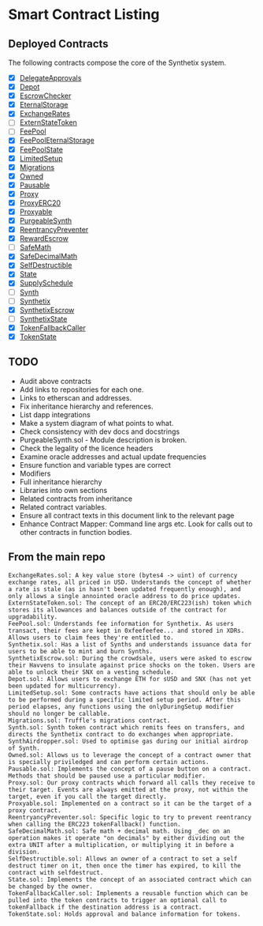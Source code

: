 # Smart Contract Listing

## Deployed Contracts

The following contracts compose the core of the Synthetix system.

* [x] [DelegateApprovals](DelegateApprovals.md)
* [x] [Depot](Depot.md)
* [x] [EscrowChecker](EscrowChecker.md)
* [x] [EternalStorage](EternalStorage.md)
* [x] [ExchangeRates](ExchangeRates.md)
* [ ] [ExternStateToken](ExternStateToken.md)
* [ ] [FeePool](FeePool.md)
* [x] [FeePoolEternalStorage](FeePoolEternalStorage.md)
* [x] [FeePoolState](FeePoolState.md)
* [x] [LimitedSetup](LimitedSetup.md)
* [x] [Migrations](Migrations.md)
* [x] [Owned](Owned.md)
* [x] [Pausable](Pausable.md)
* [x] [Proxy](Proxy.md)
* [x] [ProxyERC20](ProxyERC20.md)
* [x] [Proxyable](Proxyable.md)
* [x] [PurgeableSynth](PurgeableSynth.md)
* [x] [ReentrancyPreventer](ReentrancyPreventer.md)
* [x] [RewardEscrow](RewardEscrow.md)
* [ ] [SafeMath](SafeMath.md)
* [x] [SafeDecimalMath](SafeDecimalMath.md)
* [x] [SelfDestructible](SelfDestructible.md)
* [x] [State](State.md)
* [x] [SupplySchedule](SupplySchedule.md)
* [ ] [Synth](Synth.md)
* [ ] [Synthetix](Synthetix.md)
* [x] [SynthetixEscrow](SynthetixEscrow.md)
* [ ] [SynthetixState](SynthetixState.md)
* [x] [TokenFallbackCaller](TokenFallbackCaller.md)
* [x] [TokenState](TokenState.md)

## TODO

* Audit above contracts
* Add links to repositories for each one.
* Links to etherscan and addresses.
* Fix inheritance hierarchy and references.
* List dapp integrations
* Make a system diagram of what points to what.
* Check consistency with dev docs and docstrings
* PurgeableSynth.sol - Module description is broken.
* Check the legality of the licence headers
* Examine oracle addresses and actual update frequencies
* Ensure function and variable types are correct
* Modifiers
* Full inheritance hierarchy
* Libraries into own sections
* Related contracts from inheritance
* Related contract variables.
* Ensure all contract texts in this document link to the relevant page
* Enhance Contract Mapper: Command line args etc. Look for calls out to other contracts in function bodies.

## From the main repo

    ExchangeRates.sol: A key value store (bytes4 -> uint) of currency exchange rates, all priced in USD. Understands the concept of whether a rate is stale (as in hasn't been updated frequently enough), and only allows a single annointed oracle address to do price updates.
    ExternStateToken.sol: The concept of an ERC20/ERC223(ish) token which stores its allowances and balances outside of the contract for upgradability.
    FeePool.sol: Understands fee information for Synthetix. As users transact, their fees are kept in 0xfeefeefee... and stored in XDRs. Allows users to claim fees they're entitled to.
    Synthetix.sol: Has a list of Synths and understands issuance data for users to be able to mint and burn Synths.
    SynthetixEscrow.sol: During the crowdsale, users were asked to escrow their Havvens to insulate against price shocks on the token. Users are able to unlock their SNX on a vesting schedule.
    Depot.sol: Allows users to exchange ETH for sUSD and SNX (has not yet been updated for multicurrency).
    LimitedSetup.sol: Some contracts have actions that should only be able to be performed during a specific limited setup period. After this period elapses, any functions using the onlyDuringSetup modifier should no longer be callable.
    Migrations.sol: Truffle's migrations contract.
    Synth.sol: Synth token contract which remits fees on transfers, and directs the Synthetix contract to do exchanges when appropriate.
    SynthAirdropper.sol: Used to optimise gas during our initial airdrop of Synth.
    Owned.sol: Allows us to leverage the concept of a contract owner that is specially priviledged and can perform certain actions.
    Pausable.sol: Implements the concept of a pause button on a contract. Methods that should be paused use a particular modifier.
    Proxy.sol: Our proxy contracts which forward all calls they receive to their target. Events are always emitted at the proxy, not within the target, even if you call the target directly.
    Proxyable.sol: Implemented on a contract so it can be the target of a proxy contract.
    ReentryancyPreventer.sol: Specific logic to try to prevent reentrancy when calling the ERC223 tokenFallback() function.
    SafeDecimalMath.sol: Safe math + decimal math. Using _dec on an operation makes it operate "on decimals" by either dividing out the extra UNIT after a multiplication, or multiplying it in before a division.
    SelfDestructible.sol: Allows an owner of a contract to set a self destruct timer on it, then once the timer has expired, to kill the contract with selfdestruct.
    State.sol: Implements the concept of an associated contract which can be changed by the owner.
    TokenFallbackCaller.sol: Implements a reusable function which can be pulled into the token contracts to trigger an optional call to tokenFallback if the destination address is a contract.
    TokenState.sol: Holds approval and balance information for tokens.

